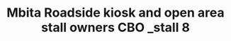 ---
title: "Mbita Roadside kiosk and open area stall owners CBO _stall 8"
url: /mbita/mbita-roadside-kiosk-and-open-area-stall-owners-cbo-_stall-8-2/
shop: kiosk
---